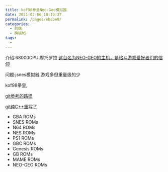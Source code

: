 ```yaml
---
title: kof98拳皇Neo-Geo模拟器
date: 2021-02-06 18:19:37
permalink: /pages/ebabe8/
categories:
  - 前端
  - 跨端h5
tags:
  - 
---
```


介绍:68000CPU:摩托罗拉
[这台名为NEO-GEO的主机，是格斗游戏爱好者们的信仰](https://www.sohu.com/a/394316703_120099904)


问题:jsnes模拟器,游戏多但重量级的少


kof98拳皇,

[git参考的路径](https://github.com/dciabrin/ngdevkit)


[git纯C++重写了](https://github.com/libretro/neocd_libretro)

* GBA ROMs
* SNES ROMs
* N64 ROMs
* NES ROMs
* PS1 ROMs
* GBC ROMs
* Genesis ROMs
* GB ROMs
* MAME ROMs
* NEO-GEO ROMs



